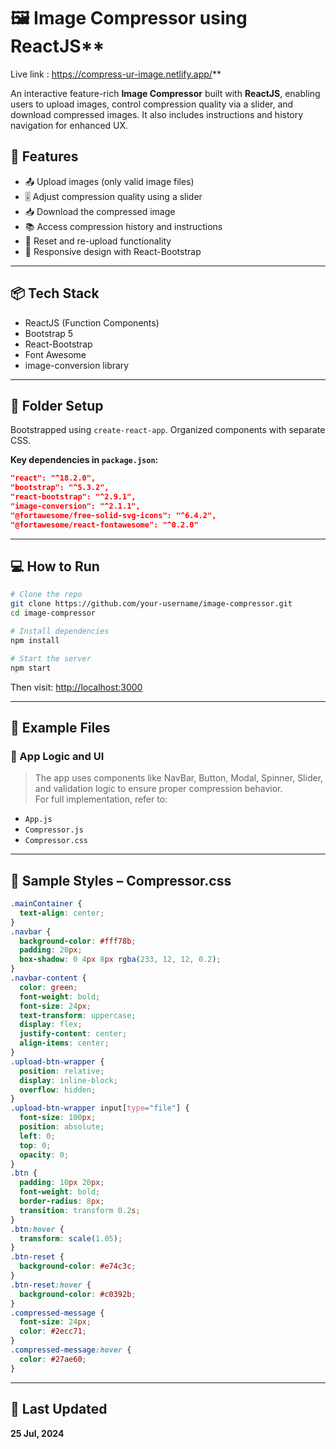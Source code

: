 # 🖼️ Image Compressor using ReactJS**
Live link : https://compress-ur-image.netlify.app/**

An interactive feature-rich **Image Compressor** built with **ReactJS**, enabling users to upload images, control compression quality via a slider, and download compressed images. It also includes instructions and history navigation for enhanced UX.

## 🚀 Features
- 📤 Upload images (only valid image files)
- 🎚️ Adjust compression quality using a slider
- 📥 Download the compressed image
- 📚 Access compression history and instructions
- 🔄 Reset and re-upload functionality
- 📱 Responsive design with React-Bootstrap

---

## 📦 Tech Stack
- ReactJS (Function Components)
- Bootstrap 5
- React-Bootstrap
- Font Awesome
- image-conversion library

---

## 📁 Folder Setup
Bootstrapped using `create-react-app`. Organized components with separate CSS.

**Key dependencies in `package.json`:**
```json
"react": "^18.2.0",
"bootstrap": "^5.3.2",
"react-bootstrap": "^2.9.1",
"image-conversion": "^2.1.1",
"@fortawesome/free-solid-svg-icons": "^6.4.2",
"@fortawesome/react-fontawesome": "^0.2.0"
```

---

## 💻 How to Run

```bash
# Clone the repo
git clone https://github.com/your-username/image-compressor.git
cd image-compressor

# Install dependencies
npm install

# Start the server
npm start
```

Then visit: [http://localhost:3000](http://localhost:3000)

---

## 📂 Example Files

### 🧠 App Logic and UI

> The app uses components like NavBar, Button, Modal, Spinner, Slider, and validation logic to ensure proper compression behavior.  
> For full implementation, refer to:

- `App.js`
- `Compressor.js`
- `Compressor.css`

---

## 🎨 Sample Styles – Compressor.css

```css
.mainContainer {
  text-align: center;
}
.navbar {
  background-color: #fff78b;
  padding: 20px;
  box-shadow: 0 4px 8px rgba(233, 12, 12, 0.2);
}
.navbar-content {
  color: green;
  font-weight: bold;
  font-size: 24px;
  text-transform: uppercase;
  display: flex;
  justify-content: center;
  align-items: center;
}
.upload-btn-wrapper {
  position: relative;
  display: inline-block;
  overflow: hidden;
}
.upload-btn-wrapper input[type="file"] {
  font-size: 100px;
  position: absolute;
  left: 0;
  top: 0;
  opacity: 0;
}
.btn {
  padding: 10px 20px;
  font-weight: bold;
  border-radius: 8px;
  transition: transform 0.2s;
}
.btn:hover {
  transform: scale(1.05);
}
.btn-reset {
  background-color: #e74c3c;
}
.btn-reset:hover {
  background-color: #c0392b;
}
.compressed-message {
  font-size: 24px;
  color: #2ecc71;
}
.compressed-message:hover {
  color: #27ae60;
}
```

---

## 📅 Last Updated
**25 Jul, 2024**

